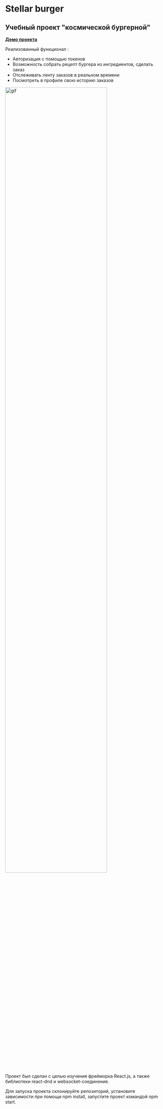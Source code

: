 # Stellar burger

## Учебный проект "космической бургерной"<br />
**[Демо проекта](https://react-burger-ashy.vercel.app/)**


Реализованный функционал :
* Авторизация с помощью токенов
* Возможность собрать рецепт бургера из ингредиентов, сделать заказ
* Отслеживать ленту заказов в реальном времени
* Посмотреть в профиле свою историю заказов

<img alt="gif" width=80% src="https://s1.gifyu.com/images/Burger1.gif"/>

Проект был сделан с целью изучения фрейморка React.js, а также библиотеки react-dnd и websocket-соединения.

Для запуска проекта склонируйте репозиторий, установите зависимости при помощи npm install, запустите проект командой npm start.
